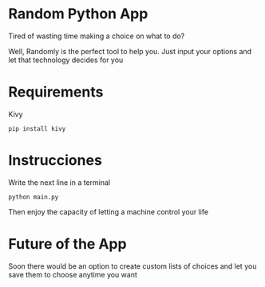 # Random Python App
Tired of wasting time making a choice on what to do? 

Well, Randomly is the perfect tool to help you. Just input your options and let that technology decides for you

# Requirements
Kivy 
```
pip install kivy
```

# Instrucciones
Write the next line in a terminal
```
python main.py
```
Then enjoy the capacity of letting a machine control your life

# Future of the App
Soon there would be an option to create custom lists of choices and let you save them to choose anytime you want
